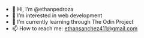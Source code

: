 - 👋 Hi, I’m @ethanpedroza
- 👀 I’m interested in web development
- 🌱 I’m currently learning through The Odin Project
- 📫 How to reach me: ethansanchez411@gmail.com

<!---
ethanpedroza/ethanpedroza is a ✨ special ✨ repository because its `README.md` (this file) appears on your GitHub profile.
You can click the Preview link to take a look at your changes.
--->
